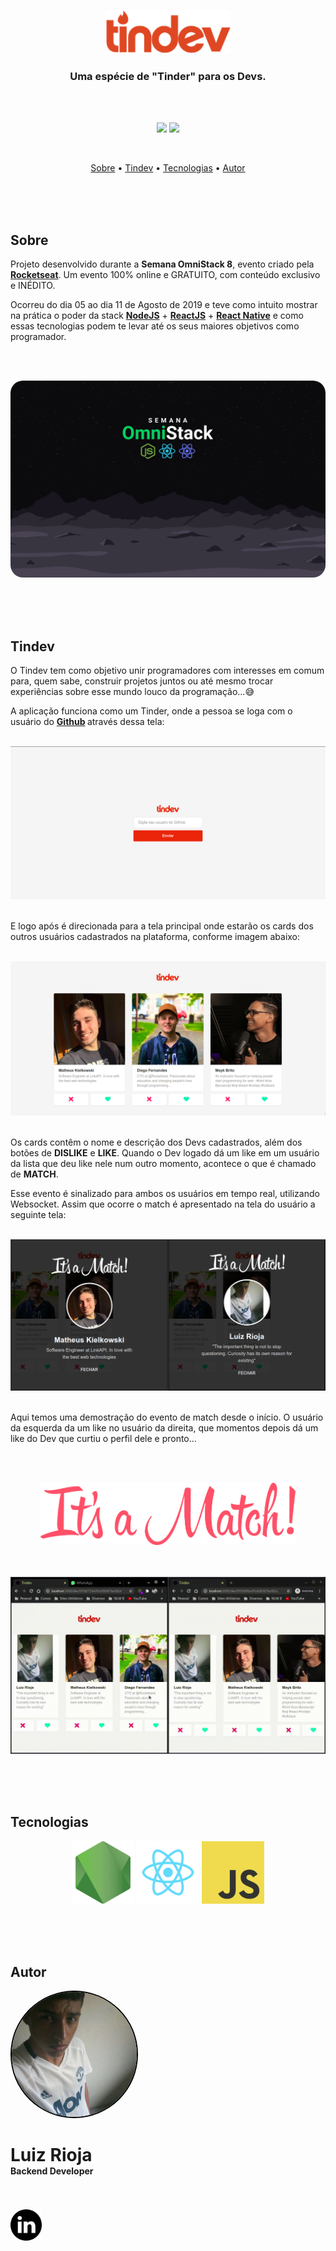 <p align="center">
  <img src="./readme/logo.svg" alt="Logo" width="200"/>
  <br>
</p>
<h3 align="center">
Uma espécie de "Tinder" para os Devs.
</h3>

<br><br>

<p align="center">
  <img src="https://img.shields.io/static/v1?label=Omnistack&message=8&color=blueviolet&style=for-the-badge"/>
  <img src="https://img.shields.io/github/license/MrRioja/OmniStack-8?color=blueviolet&style=for-the-badge"/>
</p>
<br>

<p align="center">
  <a href="#sobre">Sobre</a> •
  <a href="#tindev">Tindev</a> •
  <a href="#tecnologias">Tecnologias</a> •
  <a href="#autor">Autor</a>
</p>

<br><br><br>

## Sobre

<p>
  Projeto desenvolvido durante a <strong>Semana OmniStack 8</strong>, evento criado pela <strong><a href="https://rocketseat.com.br/">Rocketseat</a></strong>.   
  Um evento 100% online e GRATUITO, com conteúdo exclusivo e INÉDITO.

Ocorreu do dia 05 ao dia 11 de Agosto de 2019 e teve como intuito mostrar na prática o poder da stack
<strong><a href="https://nodejs.org/pt-br/">NodeJS</a></strong> +
<strong><a href="https://pt-br.reactjs.org/">ReactJS</a></strong> +
<strong><a href="https://reactnative.dev">React Native</a></strong> e como essas tecnologias podem te levar até os seus maiores objetivos como programador.

</p>

<br><br>

<img src="./readme/Wallpaper.png" alt="Logo" style="border-radius: 20px"/>

<br><br><br>

## Tindev

<p>
  O Tindev tem como objetivo unir programadores com interesses em comum para, quem sabe, construir projetos juntos ou até mesmo trocar experiências sobre esse mundo louco da programação...😅

A aplicação funciona como um Tinder, onde a pessoa se loga com o usuário do
<strong>
<a href="https://github.com/">Github</a>
</strong>
através dessa tela:

<br>
<img src="./readme/Login.png" alt="Login"/>
<br><br>

E logo após é direcionada para a tela principal onde estarão os cards dos outros usuários cadastrados na plataforma, conforme imagem abaixo:

<br>
<img src="./readme/Lista.png" alt="Lista"/>
<br><br>

Os cards contêm o nome e descrição dos Devs cadastrados, além dos botões de <strong>DISLIKE</strong> e <strong>LIKE</strong>.
Quando o Dev logado dá um like em um usuário da lista que deu like nele num outro momento, acontece o que é chamado de <strong>MATCH</strong>.

Esse evento é sinalizado para ambos os usuários em tempo real, utilizando Websocket. Assim que ocorre o match é apresentado na tela do usuário a seguinte tela:

<br>
<img src="./readme/Match.png" alt="Match"/>
<br><br>

Aqui temos uma demostração do evento de match desde o início. O usuário da esquerda da um like no usuário da direita, que momentos depois dá um like do Dev que curtiu o perfil dele e pronto...

<br><br>
<p align="center" ><img height="100" src="./readme/itsamatch.png" alt="It's a match" /></p>
<br><br>

<img src="./readme/Match.gif" alt="GIF Match"/>

</p>

<br><br><br>

## Tecnologias

<p align="center" >

<img height="100" src="https://raw.githubusercontent.com/MrRioja/OmniStack-8/master/readme/nodejs.png">

<img height="100" src="https://raw.githubusercontent.com/MrRioja/OmniStack-8/master/readme/react.png">

<img height="100" src="https://raw.githubusercontent.com/MrRioja/OmniStack-8/master/readme/javascript.png">

</p>

<br><br><br>

## Autor

<div align="left" >

<img src="./readme/Profile.jpg" style="border-radius: 50%; width: 200px; border: 2px solid black"/>

<h1 style="margin-bottom: 0">Luiz Rioja</h1>
<h4 style="margin-top: 0">Backend Developer</h4>

<br><br>
<a href="https://www.linkedin.com/in/luizrioja">
<img src="./readme/linkedin.png" alt="LinkedIn" style="width: 50px"/>
</a>

</div>
